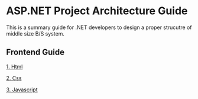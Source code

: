 # ASP.NET Project Architecture Guide

This is a summary guide for .NET developers to design a proper strucutre of middle size B/S system.

## Frontend Guide
[1. Html][ref01]

[2. Css][ref02]

[3. Javascript][ref03]


[ref01]: https://github.com/kenj3/NET-Project-Architecture/blob/master/Frontend-Guide-HTML.md  "Frontend Guide Html"
[ref02]: https://github.com/kenj3/NET-Project-Architecture/blob/master/Frontend-Guide-Css.md  "Frontend-Guide Css"
[ref03]: https://github.com/kenj3/NET-Project-Architecture/blob/master/Frontend-Guide-Javascript.md  "Frontend-Guide Javascript"
